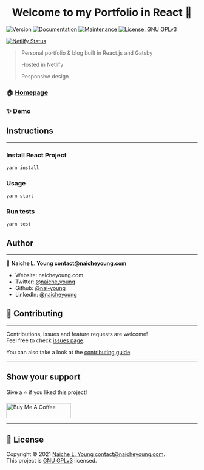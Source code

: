 <h1 align="center">Welcome to my Portfolio in React 👋</h1>
<p>
  <img alt="Version" src="https://img.shields.io/badge/Version-0.2.0-blue.svg?cacheSeconds=2592000" />
  <a href="https://github.com/gatsbyjs/gatsby-starter-default#readme" target="_blank">
    <img alt="Documentation" src="https://img.shields.io/badge/Documentation-yes-green.svg" />
  </a>
  <a href="https://github.com/gatsbyjs/gatsby-starter-default/graphs/commit-activity" target="_blank">
    <img alt="Maintenance" src="https://img.shields.io/badge/Maintenance-yes-green.svg" />
  </a>
  <a href="./LICENSE" target="_blank">
    <img alt="License: GNU GPLv3" src="https://img.shields.io/badge/License-GNU GPLv3-red.svg" />
  </a>
</p>

[![Netlify Status](https://api.netlify.com/api/v1/badges/7161927e-4f62-4971-be06-bbe0cd64b215/deploy-status)](https://app.netlify.com/sites/naicheyoung/deploys)

> Personal portfolio & blog built in React.js and Gatsby
>
> Hosted in Netlify
>
> Responsive design

### 🏠 [Homepage](naicheyoung.com)

### ✨ [Demo](naicheyoung.com)

## Instructions

---

### Install React Project

```sh
yarn install
```

### Usage

```sh
yarn start
```

### Run tests

```sh
yarn test
```

## Author

---

👤 **Naiche L. Young <contact@naicheyoung.com>**

* Website: naicheyoung.com
* Twitter: [@naiche\_young](https://twitter.com/naiche\_young)
* Github: [@nai-young](https://github.com/nai-young)
* LinkedIn: [@naicheyoung](https://linkedin.com/in/naicheyoung)

## 🤝 Contributing

---

Contributions, issues and feature requests are welcome!<br />Feel free to check [issues page](https://github.com/gatsbyjs/gatsby/issues). 

You can also take a look at the [contributing guide](https://github.com/gatsbyjs/gatsby-starter-default/blob/master/CONTRIBUTING.md).

***
## Show your support

Give a ⭐️ if you liked this project!

<a href="https://www.buymeacoffee.com/naiyoung" target="_blank"><img src="https://cdn.buymeacoffee.com/buttons/v2/default-yellow.png" alt="Buy Me A Coffee" style="height: 40px !important;width: 170px !important;" ></a>

***
## 📝 License

Copyright © 2021 [Naiche L. Young <contact@naicheyoung.com>](https://github.com/nai-young).<br />
This project is [GNU GPLv3](./LICENSE) licensed.